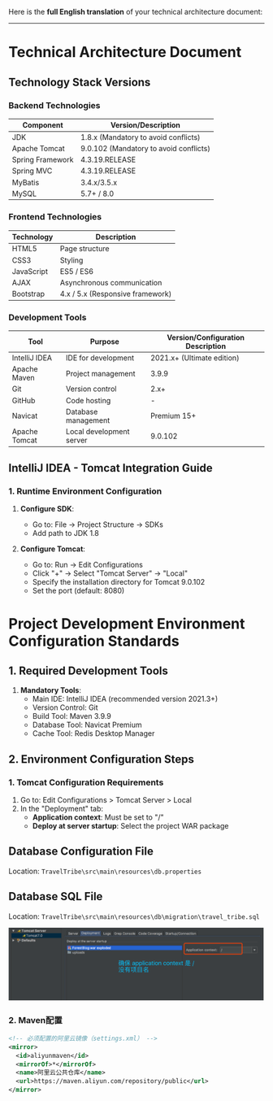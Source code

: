 Here is the **full English translation** of your technical architecture document:

---

# Technical Architecture Document

## Technology Stack Versions

### Backend Technologies
| Component           | Version/Description                  |
|---------------------|--------------------------------------|
| JDK                 | 1.8.x (Mandatory to avoid conflicts) |
| Apache Tomcat       | 9.0.102 (Mandatory to avoid conflicts) |
| Spring Framework    | 4.3.19.RELEASE                       |
| Spring MVC          | 4.3.19.RELEASE                       |
| MyBatis             | 3.4.x/3.5.x                          |
| MySQL               | 5.7+ / 8.0                           |

### Frontend Technologies
| Technology          | Description                          |
|---------------------|--------------------------------------|
| HTML5               | Page structure                       |
| CSS3                | Styling                              |
| JavaScript          | ES5 / ES6                            |
| AJAX                | Asynchronous communication           |
| Bootstrap           | 4.x / 5.x (Responsive framework)     |

### Development Tools
| Tool                | Purpose                              | Version/Configuration Description   |
|---------------------|--------------------------------------|-------------------------------------|
| IntelliJ IDEA       | IDE for development                  | 2021.x+ (Ultimate edition)          |
| Apache Maven        | Project management                   | 3.9.9                               |
| Git                 | Version control                      | 2.x+                                |
| GitHub              | Code hosting                         | -                                   |
| Navicat             | Database management                  | Premium 15+                         |
| Apache Tomcat       | Local development server             | 9.0.102                             |

## IntelliJ IDEA - Tomcat Integration Guide

### 1. Runtime Environment Configuration
1. **Configure SDK**:
   - Go to: File → Project Structure → SDKs
   - Add path to JDK 1.8

2. **Configure Tomcat**:
   - Go to: Run → Edit Configurations
   - Click "+" → Select "Tomcat Server" → "Local"
   - Specify the installation directory for Tomcat 9.0.102
   - Set the port (default: 8080)

# Project Development Environment Configuration Standards

## 1. Required Development Tools
1. **Mandatory Tools**:
   - Main IDE: IntelliJ IDEA (recommended version 2021.3+)
   - Version Control: Git
   - Build Tool: Maven 3.9.9
   - Database Tool: Navicat Premium
   - Cache Tool: Redis Desktop Manager

## 2. Environment Configuration Steps

### 1. Tomcat Configuration Requirements
1. Go to: Edit Configurations > Tomcat Server > Local
2. In the "Deployment" tab:
   - **Application context**: Must be set to "/"
   - **Deploy at server startup**: Select the project WAR package

## Database Configuration File
Location: `TravelTribe\src\main\resources\db.properties`

## Database SQL File
Location: `TravelTribe\src\main\resources\db\migration\travel_tribe.sql`

![图片描述](uploads/img.png)

### 2. Maven配置
```xml
<!-- 必须配置的阿里云镜像（settings.xml） -->
<mirror>
  <id>aliyunmaven</id>
  <mirrorOf>*</mirrorOf>
  <name>阿里云公共仓库</name>
  <url>https://maven.aliyun.com/repository/public</url>
</mirror>
